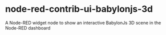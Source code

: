 # node-red-contrib-ui-babylonjs-3d
A Node-RED widget node to show an interactive BabylonJs 3D scene in the Node-RED dashboard
